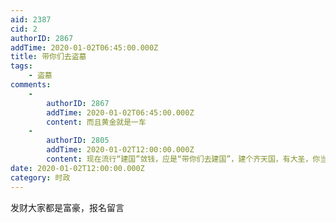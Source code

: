 ```yaml
---
aid: 2387
cid: 2
authorID: 2867
addTime: 2020-01-02T06:45:00.000Z
title: 带你们去盗墓
tags:
    - 盗墓
comments:
    -
        authorID: 2867
        addTime: 2020-01-02T06:45:00.000Z
        content: 而且黄金就是一车
    -
        authorID: 2805
        addTime: 2020-01-02T12:00:00.000Z
        content: 现在流行“建国”敛钱，应是“带你们去建国”，建个齐天国，有大圣，你当大圣，多好。：)
date: 2020-01-02T12:00:00.000Z
category: 时政
---
```


发财大家都是富豪，报名留言
